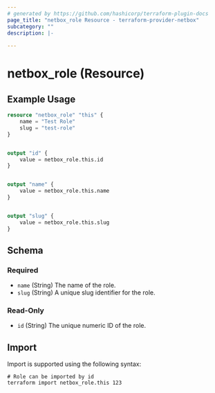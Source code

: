 ```yaml
---
# generated by https://github.com/hashicorp/terraform-plugin-docs
page_title: "netbox_role Resource - terraform-provider-netbox"
subcategory: ""
description: |-
  
---
```


# netbox_role (Resource)



## Example Usage

```terraform
resource "netbox_role" "this" {
    name = "Test Role"
    slug = "test-role"
}


output "id" {
    value = netbox_role.this.id
}


output "name" {
    value = netbox_role.this.name
}


output "slug" {
    value = netbox_role.this.slug
}
```

<!-- schema generated by tfplugindocs -->
## Schema

### Required

- `name` (String) The name of the role.
- `slug` (String) A unique slug identifier for the role.

### Read-Only

- `id` (String) The unique numeric ID of the role.

## Import

Import is supported using the following syntax:

```shell
# Role can be imported by id
terraform import netbox_role.this 123
```
